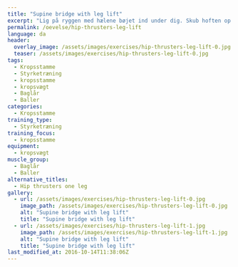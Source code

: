 ```yaml
---
title: "Supine bridge with leg lift"
excerpt: "Lig på ryggen med hælene bøjet ind under dig. Skub hoften op ved at spænde i ballerne. Stræk det ene ben, så lårene stadig følger hinanden. Sørg for at holde spændet i ballerne og holde hoften helt stabil og hoften oppe. Stræk derefter det andet ben. Sænk hoften igen. Det var en gentagelse."
permalink: /oevelse/hip-thrusters-leg-lift
language: da
header:
  overlay_image: /assets/images/exercises/hip-thrusters-leg-lift-0.jpg
  teaser: /assets/images/exercises/hip-thrusters-leg-lift-0.jpg
tags:
  - Kropsstamme
  - Styrketræning
  - kropsstamme
  - kropsvægt
  - Baglår
  - Baller
categories:
  - Kropsstamme
training_type: 
  - Styrketræning
training_focus: 
  - kropsstamme
equipment:
  - kropsvægt
muscle_group:
  - Baglår
  - Baller
alternative_titles:
  - Hip thrusters one leg
gallery:
  - url: /assets/images/exercises/hip-thrusters-leg-lift-0.jpg
    image_path: /assets/images/exercises/hip-thrusters-leg-lift-0.jpg
    alt: "Supine bridge with leg lift"
    title: "Supine bridge with leg lift"
  - url: /assets/images/exercises/hip-thrusters-leg-lift-1.jpg
    image_path: /assets/images/exercises/hip-thrusters-leg-lift-1.jpg
    alt: "Supine bridge with leg lift"
    title: "Supine bridge with leg lift"
last_modified_at: 2016-10-14T11:38:06Z
---
```



